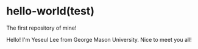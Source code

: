 # hello-world(test)
The first repository of mine!

Hello! I'm Yeseul Lee from George Mason University. Nice to meet you all!
